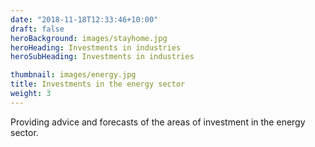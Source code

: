 ```yaml
---
date: "2018-11-18T12:33:46+10:00"
draft: false
heroBackground: images/stayhome.jpg
heroHeading: Investments in industries
heroSubHeading: Investments in industries

thumbnail: images/energy.jpg
title: Investments in the energy sector
weight: 3
---
```


Providing advice and forecasts of the areas of investment in the energy sector.
